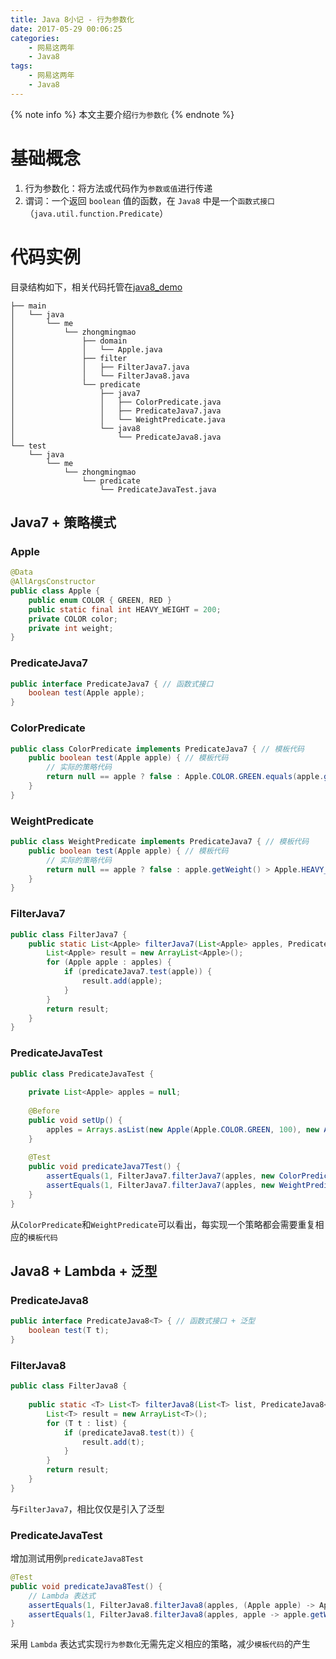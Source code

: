 ```yaml
---
title: Java 8小记 - 行为参数化
date: 2017-05-29 00:06:25
categories:
    - 网易这两年
    - Java8
tags:
    - 网易这两年
    - Java8
---
```


{% note info %}
本文主要介绍`行为参数化`
{% endnote %}

<!-- more -->

# 基础概念
1. 行为参数化：将方法或代码作为`参数或值`进行传递
2. 谓词：一个返回 `boolean` 值的函数，在 `Java8` 中是一个`函数式接口`（`java.util.function.Predicate`）

# 代码实例
目录结构如下，相关代码托管在[java8_demo](https://github.com/zhongmingmao/java8_demo)

```
├── main
│   └── java
│       └── me
│           └── zhongmingmao
│               ├── domain
│               │   └── Apple.java
│               ├── filter
│               │   ├── FilterJava7.java
│               │   └── FilterJava8.java
│               └── predicate
│                   ├── java7
│                   │   ├── ColorPredicate.java
│                   │   ├── PredicateJava7.java
│                   │   └── WeightPredicate.java
│                   └── java8
│                       └── PredicateJava8.java
└── test
    └── java
        └── me
            └── zhongmingmao
                └── predicate
                    └── PredicateJavaTest.java
```

## Java7 + 策略模式

### Apple
```Java
@Data
@AllArgsConstructor
public class Apple {
    public enum COLOR { GREEN, RED }
    public static final int HEAVY_WEIGHT = 200;
    private COLOR color;    
    private int weight;
}
```

### PredicateJava7 
```Java
public interface PredicateJava7 { // 函数式接口
    boolean test(Apple apple);
}
```

### ColorPredicate
```Java
public class ColorPredicate implements PredicateJava7 { // 模板代码
    public boolean test(Apple apple) { // 模板代码
        // 实际的策略代码
        return null == apple ? false : Apple.COLOR.GREEN.equals(apple.getColor());
    }
}
```

### WeightPredicate
```Java
public class WeightPredicate implements PredicateJava7 { // 模板代码
    public boolean test(Apple apple) { // 模板代码
        // 实际的策略代码
        return null == apple ? false : apple.getWeight() > Apple.HEAVY_WEIGHT;
    }
}
```

### FilterJava7
```Java
public class FilterJava7 {
    public static List<Apple> filterJava7(List<Apple> apples, PredicateJava7 predicateJava7) {
        List<Apple> result = new ArrayList<Apple>();
        for (Apple apple : apples) {
            if (predicateJava7.test(apple)) {
                result.add(apple);
            }
        }
        return result;
    }
}
```

### PredicateJavaTest
```Java
public class PredicateJavaTest {
    
    private List<Apple> apples = null;
    
    @Before
    public void setUp() {
        apples = Arrays.asList(new Apple(Apple.COLOR.GREEN, 100), new Apple(Apple.COLOR.RED, 300));
    }
    
    @Test
    public void predicateJava7Test() {
        assertEquals(1, FilterJava7.filterJava7(apples, new ColorPredicate()).size());
        assertEquals(1, FilterJava7.filterJava7(apples, new WeightPredicate()).size());
    }
}
```

从`ColorPredicate`和`WeightPredicate`可以看出，每实现一个策略都会需要重复相应的`模板代码`

## Java8 + Lambda + 泛型

### PredicateJava8
```Java
public interface PredicateJava8<T> { // 函数式接口 + 泛型
    boolean test(T t);
}
```

### FilterJava8
```Java
public class FilterJava8 {
    
    public static <T> List<T> filterJava8(List<T> list, PredicateJava8<T> predicateJava8) {
        List<T> result = new ArrayList<T>();
        for (T t : list) {
            if (predicateJava8.test(t)) {
                result.add(t);
            }
        }
        return result;
    }
}
```
与`FilterJava7`，相比仅仅是引入了泛型

### PredicateJavaTest
增加测试用例`predicateJava8Test`
```Java
@Test
public void predicateJava8Test() {
    // Lambda 表达式
    assertEquals(1, FilterJava8.filterJava8(apples, (Apple apple) -> Apple.COLOR.GREEN.equals(apple.getColor())).size());
    assertEquals(1, FilterJava8.filterJava8(apples, apple -> apple.getWeight() > Apple.HEAVY_WEIGHT).size());
}
```

采用 `Lambda` 表达式实现`行为参数化`无需先定义相应的策略，减少`模板代码`的产生

<!-- indicate-the-source -->


